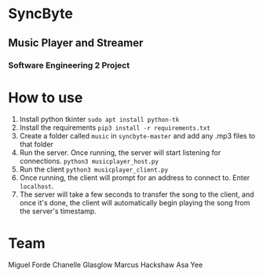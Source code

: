 # SyncByte
## Music Player and Streamer
### Software Engineering 2 Project

# How to use
1. Install python tkinter
`sudo apt install python-tk`
2. Install the requirements
`pip3 install -r requirements.txt`
3. Create a folder called `music` in `syncbyte-master` and add any .mp3 files to that folder
4. Run the server. Once running, the server will start listening for connections.
`python3 musicplayer_host.py`
5. Run the client
`python3 musicplayer_client.py`
6. Once running, the client will prompt for an address to connect to. Enter `localhost`.
7. The server will take a few seconds to transfer the song to the client, and once it's done, the client will automatically begin playing the song from the server's timestamp.

# Team
Miguel Forde 
Chanelle Glasglow
Marcus Hackshaw
Asa Yee